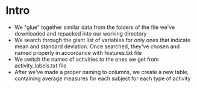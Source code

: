 # Intro
* We "glue" together similar data from the folders of the file we've downloaded and repacked into our working directory
* We search through the giant list of variables for only ones that indicate mean and standard deviation. 
Once searched, they've chosen and named properly in accordance with features.txt file
* We switch the names of activities to the ones we get from activity_labels.txt file
* After we've made a proper naming to columns, we create a new table,
containing average measures for each subject for each type of activity

